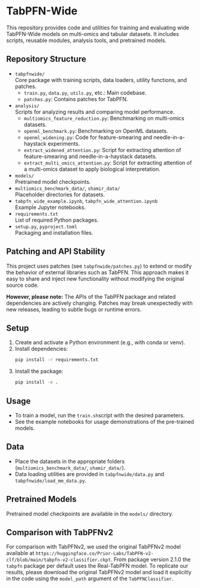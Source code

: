 # TabPFN-Wide

This repository provides code and utilities for training and evaluating wide TabPFN-Wide models on multi-omics and tabular datasets. It includes scripts, reusable modules, analysis tools, and pretrained models.

## Repository Structure

- `tabpfnwide/`  
   Core package with training scripts, data loaders, utility functions, and patches.
   - `train.py`, `data.py`, `utils.py`, etc.: Main codebase.
   - `patches.py`: Contains patches for TabPFN.
- `analysis/`  
   Scripts for analyzing results and comparing model performance.
    - `multiomics_feature_reduction.py`: Benchmarking on multi-omics datasets.
    - `openml_benchmark.py`: Benchmarking on OpenML datasets.
    - `openml_widening.py`: Code for feature-smearing and needle-in-a-haystack experiments.
    - `extract_widened_attention.py`: Script for extracting attention of feature-smearing and needle-in-a-haystack datasets.
    - `extract_multi_omics_attention.py`: Script for extracting attention of a multi-omics dataset to apply biological interpretation.
- `models/`  
   Pretrained model checkpoints.
- `multiomics_benchmark_data/`, `shamir_data/`  
   Placeholder directories for datasets.
- `tabpfn_wide_example.ipynb`, `tabpfn_wide_attention.ipynb`  
   Example Jupyter notebooks. 
- `requirements.txt`  
   List of required Python packages.
- `setup.py`, `pyproject.toml`  
   Packaging and installation files.

## Patching and API Stability

This project uses patches (see `tabpfnwide/patches.py`) to extend or modify the behavior of external libraries such as TabPFN. This approach makes it easy to share and inject new functionality without modifying the original source code.

**However, please note:**
The APIs of the TabPFN package and related dependencies are actively changing. Patches may break unexpectedly with new releases, leading to subtle bugs or runtime errors.

## Setup
1. Create and activate a Python environment (e.g., with conda or venv).
2. Install dependencies:
    ```bash
    pip install -r requirements.txt
    ```
3. Install the package:
    ```bash
    pip install -e .
    ```

## Usage

- To train a model, run the `train.sh`script with the desired parameters.
- See the example notebooks for usage demonstrations of the pre-trained models.

## Data

- Place the datasets in the appropriate folders (`multiomics_benchmark_data/`, `shamir_data/`).
- Data loading utilities are provided in `tabpfnwide/data.py` and `tabpfnwide/load_mm_data.py`.

## Pretrained Models

Pretrained model checkpoints are available in the `models/` directory.

## Comparison with TabPFNv2
For comparison with TabPFNv2, we used the original TabPFNv2 model available at `https://huggingface.co/Prior-Labs/TabPFN-v2-clf/blob/main/tabpfn-v2-classifier.ckpt`. From package version 2.1.0 the `tabpfn` package per default uses the Real-TabPFN model. To replicate our results, please download the original TabPFNv2 model and load it explicitly in the code using the `model_path` argument of the `TabPFNClassifier`.

